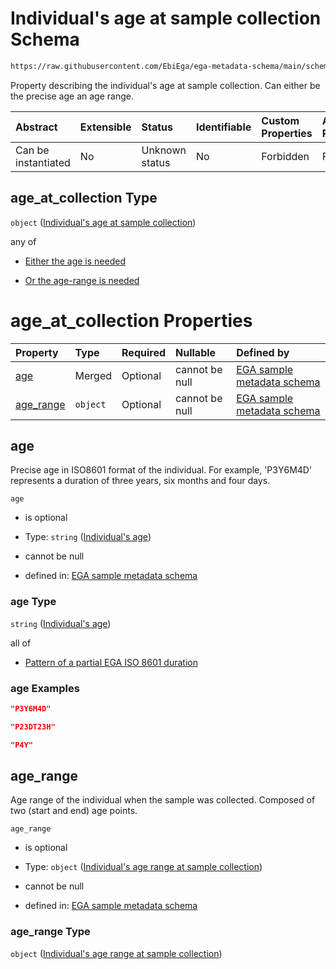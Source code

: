 # Individual's age at sample collection Schema

```txt
https://raw.githubusercontent.com/EbiEga/ega-metadata-schema/main/schemas/EGA.sample.json#/properties/sample_collection/properties/age_at_collection
```

Property describing the individual's age at sample collection. Can either be the precise age an age range.

| Abstract            | Extensible | Status         | Identifiable | Custom Properties | Additional Properties | Access Restrictions | Defined In                                                                   |
| :------------------ | :--------- | :------------- | :----------- | :---------------- | :-------------------- | :------------------ | :--------------------------------------------------------------------------- |
| Can be instantiated | No         | Unknown status | No           | Forbidden         | Forbidden             | none                | [EGA.sample.json\*](../../../schemas/EGA.sample.json "open original schema") |

## age\_at\_collection Type

`object` ([Individual's age at sample collection](ega-18-properties-sample-collection-descriptor-properties-individuals-age-at-sample-collection.md))

any of

*   [Either the age is needed](ega-18-properties-sample-collection-descriptor-properties-individuals-age-at-sample-collection-anyof-either-the-age-is-needed.md "check type definition")

*   [Or the age-range is needed](ega-18-properties-sample-collection-descriptor-properties-individuals-age-at-sample-collection-anyof-or-the-age-range-is-needed.md "check type definition")

# age\_at\_collection Properties

| Property                 | Type     | Required | Nullable       | Defined by                                                                                                                                                                                                                                                                                                                                                        |
| :----------------------- | :------- | :------- | :------------- | :---------------------------------------------------------------------------------------------------------------------------------------------------------------------------------------------------------------------------------------------------------------------------------------------------------------------------------------------------------------- |
| [age](#age)              | Merged   | Optional | cannot be null | [EGA sample metadata schema](ega-12-definitions-individuals-age.md "https://raw.githubusercontent.com/EbiEga/ega-metadata-schema/main/schemas/EGA.sample.json#/properties/sample_collection/properties/age_at_collection/properties/age")                                                                                                                         |
| [age\_range](#age_range) | `object` | Optional | cannot be null | [EGA sample metadata schema](ega-18-properties-sample-collection-descriptor-properties-individuals-age-at-sample-collection-properties-individuals-age-range-at-sample-collection.md "https://raw.githubusercontent.com/EbiEga/ega-metadata-schema/main/schemas/EGA.sample.json#/properties/sample_collection/properties/age_at_collection/properties/age_range") |

## age

Precise age in ISO8601 format of the individual. For example, 'P3Y6M4D' represents a duration of three years, six months and four days.

`age`

*   is optional

*   Type: `string` ([Individual's age](ega-12-definitions-individuals-age.md))

*   cannot be null

*   defined in: [EGA sample metadata schema](ega-12-definitions-individuals-age.md "https://raw.githubusercontent.com/EbiEga/ega-metadata-schema/main/schemas/EGA.sample.json#/properties/sample_collection/properties/age_at_collection/properties/age")

### age Type

`string` ([Individual's age](ega-12-definitions-individuals-age.md))

all of

*   [Pattern of a partial EGA ISO 8601 duration](ega-12-definitions-pattern-of-a-partial-ega-iso-8601-duration.md "check type definition")

### age Examples

```json
"P3Y6M4D"
```

```json
"P23DT23H"
```

```json
"P4Y"
```

## age\_range

Age range of the individual when the sample was collected. Composed of two (start and end) age points.

`age_range`

*   is optional

*   Type: `object` ([Individual's age range at sample collection](ega-18-properties-sample-collection-descriptor-properties-individuals-age-at-sample-collection-properties-individuals-age-range-at-sample-collection.md))

*   cannot be null

*   defined in: [EGA sample metadata schema](ega-18-properties-sample-collection-descriptor-properties-individuals-age-at-sample-collection-properties-individuals-age-range-at-sample-collection.md "https://raw.githubusercontent.com/EbiEga/ega-metadata-schema/main/schemas/EGA.sample.json#/properties/sample_collection/properties/age_at_collection/properties/age_range")

### age\_range Type

`object` ([Individual's age range at sample collection](ega-18-properties-sample-collection-descriptor-properties-individuals-age-at-sample-collection-properties-individuals-age-range-at-sample-collection.md))
